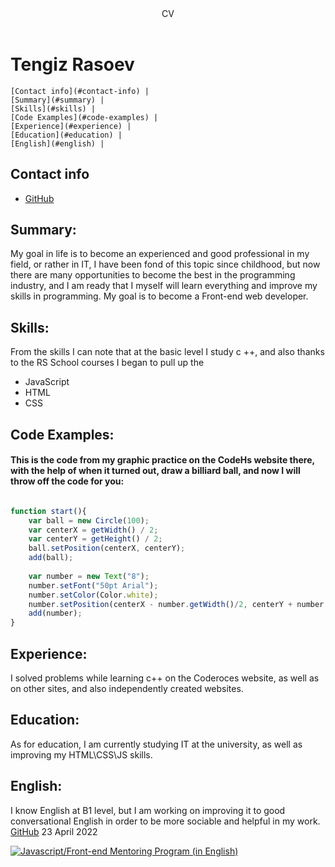 <header>CV</header>
<h1>Tengiz Rasoev</h1>

<nav>
    
    [Contact info](#contact-info) |
    [Summary](#summary) |
    [Skills](#skills) |
    [Code Examples](#code-examples) |
    [Experience](#experience) |
    [Education](#education) |
    [English](#english) |
        
 </nav>
 
<h2 id="contact-info">Contact info</h2>
  <ul>
  <li><a href="https://github.com/Kratosfys">GitHub</a></li>
  </ul>
  <h2 id="summary">Summary: </h2>
My goal in life is to become an experienced and good professional in my field, or rather in IT, I have been fond of this topic since childhood, but now there are many opportunities to become the best in the programming industry, and I am ready that I myself will learn everything and improve my skills in programming. My goal is to become a Front-end web developer. 
<h2 id="skills">Skills:</h2>
From the skills I can note that at the basic level I study c ++, and also thanks to the RS School courses I began to pull up the 

<ul>
    <li>JavaScript</li>
    <li>HTML</li>
    <li>CSS</li>
</ul>
  
<h2 id="code-examples">Code Examples: </h2>
<h4>This is the code from my graphic practice on the CodeHs website there, with the help of when it turned out, draw a billiard ball, and now I will throw off the code for you: </h4>

```js

function start(){ 
    var ball = new Circle(100);
    var centerX = getWidth() / 2;
    var centerY = getHeight() / 2;
    ball.setPosition(centerX, centerY);
    add(ball); 
    
    var number = new Text("8");
    number.setFont("50pt Arial");
    number.setColor(Color.white);
    number.setPosition(centerX - number.getWidth()/2, centerY + number.getHeight()/2);
    add(number);
}
```

<h2 id="experience">Experience:</h2>
I solved problems while learning c++ on the Coderoces website, as well as on other sites, and also independently created websites.
<h2 id="education">Education:</h2>
As for education, I am currently studying IT at the university, as well as improving my HTML\CSS\JS skills.
<h2 id="english">English:</h2>
I know English at B1 level, but I am working on improving it to good conversational English in order to be more sociable and helpful in my work.

<footer>
  <a href="https://github.com/Kratosfys">GitHub</a> 23 April 2022
  <p style="text-align center" width="100" height="100">
    <a href="https://rs.school/js-en"/><img border="0" alt="Javascript/Front-end Mentoring Program (in English)" src="https://rs.school/images/rs_school_js.svg"><a/>
    </p>
  </footer>
